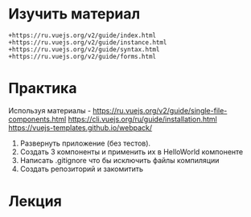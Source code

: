# Изучить материал
    +https://ru.vuejs.org/v2/guide/index.html
    +https://ru.vuejs.org/v2/guide/instance.html
    +https://ru.vuejs.org/v2/guide/syntax.html
    +https://ru.vuejs.org/v2/guide/forms.html
# Практика

Используя материалы -
    https://ru.vuejs.org/v2/guide/single-file-components.html
    https://cli.vuejs.org/ru/guide/installation.html
    https://vuejs-templates.github.io/webpack/
    
1) Развернуть приложение (без тестов).
2) Создать 3 компоненты и применить их в HelloWorld компоненте
3) Написать .gitignore что бы исключить файлы компиляции
4) Создать репозиторий и закомитить

# Лекция
